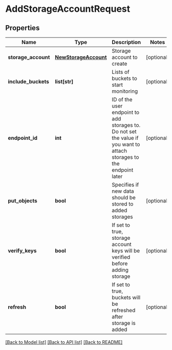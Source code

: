 # AddStorageAccountRequest

## Properties
Name | Type | Description | Notes
------------ | ------------- | ------------- | -------------
**storage_account** | [**NewStorageAccount**](NewStorageAccount.md) | Storage account to create | [optional] 
**include_buckets** | **list[str]** | Lists of buckets to start monitoring | [optional] 
**endpoint_id** | **int** | ID of the user endpoint to add storages to. Do not set the value if you want to attach storages to the endpoint later | [optional] 
**put_objects** | **bool** | Specifies if new data should be stored to added storages | [optional] 
**verify_keys** | **bool** | If set to true, storage account keys will be verified before adding storage | [optional] 
**refresh** | **bool** | If set to true, buckets will be refreshed after storage is added | [optional] 

[[Back to Model list]](../README.md#documentation-for-models) [[Back to API list]](../README.md#documentation-for-api-endpoints) [[Back to README]](../README.md)


